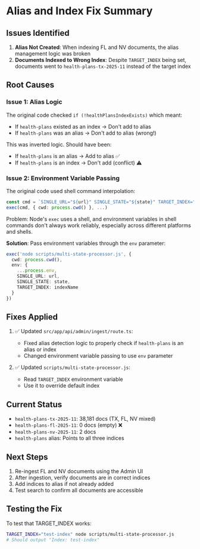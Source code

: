 # Alias and Index Fix Summary

## Issues Identified

1. **Alias Not Created**: When indexing FL and NV documents, the alias management logic was broken
2. **Documents Indexed to Wrong Index**: Despite `TARGET_INDEX` being set, documents went to `health-plans-tx-2025-11` instead of the target index

## Root Causes

### Issue 1: Alias Logic
The original code checked `if (!healthPlansIndexExists)` which meant:
- If `health-plans` existed as an index → Don't add to alias
- If `health-plans` was an alias → Don't add to alias (wrong!)

This was inverted logic. Should have been:
- If `health-plans` is an alias → Add to alias ✅
- If `health-plans` is an index → Don't add (conflict) ⚠️

### Issue 2: Environment Variable Passing
The original code used shell command interpolation:
```typescript
const cmd = `SINGLE_URL="${url}" SINGLE_STATE="${state}" TARGET_INDEX="${indexName}" node scripts/multi-state-processor.js`
exec(cmd, { cwd: process.cwd() }, ...)
```

Problem: Node's `exec` uses a shell, and environment variables in shell commands don't always work reliably, especially across different platforms and shells.

**Solution**: Pass environment variables through the `env` parameter:
```typescript
exec('node scripts/multi-state-processor.js', { 
  cwd: process.cwd(),
  env: {
    ...process.env,
    SINGLE_URL: url,
    SINGLE_STATE: state,
    TARGET_INDEX: indexName
  }
})
```

## Fixes Applied

1. ✅ Updated `src/app/api/admin/ingest/route.ts`:
   - Fixed alias detection logic to properly check if `health-plans` is an alias or index
   - Changed environment variable passing to use `env` parameter

2. ✅ Updated `scripts/multi-state-processor.js`:
   - Read `TARGET_INDEX` environment variable
   - Use it to override default index

## Current Status

- `health-plans-tx-2025-11`: 38,181 docs (TX, FL, NV mixed)
- `health-plans-fl-2025-11`: 0 docs (empty) ❌
- `health-plans-nv-2025-11`: 2 docs
- `health-plans` alias: Points to all three indices

## Next Steps

1. Re-ingest FL and NV documents using the Admin UI
2. After ingestion, verify documents are in correct indices
3. Add indices to alias if not already added
4. Test search to confirm all documents are accessible

## Testing the Fix

To test that TARGET_INDEX works:
```bash
TARGET_INDEX="test-index" node scripts/multi-state-processor.js
# Should output "Index: test-index"
```


